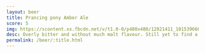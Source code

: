 ```yaml
---
layout: beer
title: Prancing pony Amber Ale
score: 5
img: https://scontent.xx.fbcdn.net/v/t1.0-0/p480x480/12821411_10153966656918745_380719159889184662_n.jpg?oh=9564305bcd0144fbc4affcd2f1a044cf&oe=59241AFE
desc: Overly bitter and without much malt flavour. Still yet to find a great amber
permalink: /beer/:title.html
---
```

